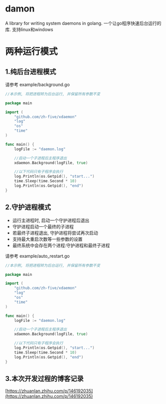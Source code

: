 # damon
A library for writing system daemons in golang.
一个让go程序快速后台运行的库.
支持linux和windows

# 两种运行模式
## 1.纯后台进程模式
请参考 example/background.go
```go
//本示例, 将把进程转为后台运行, 并保留所有参数不变

package main

import (
	"github.com/zh-five/xdaemon"
	"log"
	"os"
	"time"
)

func main() {
	logFile := "daemon.log"

	//启动一个子进程后主程序退出
	xdaemon.Background(logFile, true)

	//以下代码只有子程序会执行
	log.Println(os.Getpid(), "start...")
	time.Sleep(time.Second * 10)
	log.Println(os.Getpid(), "end")
}
```
## 2.守护进程模式
- 运行主进程时, 启动一个守护进程后退出
- 守护进程启动一个最终的子进程
- 若最终子进程退出, 守护进程将尝试再次启动
- 支持最大重启次数等一些参数的设置
- 最终系统中会存在两个进程:守护进程和最终子进程

请参考 example/auto_restart.go
```go
//本示例, 将把进程转为后台运行, 并保留所有参数不变

package main

import (
	"github.com/zh-five/xdaemon"
	"log"
	"os"
	"time"
)

func main() {
	logFile := "daemon.log"

	//启动一个子进程后主程序退出
	xdaemon.Background(logFile, true)

	//以下代码只有子程序会执行
	log.Println(os.Getpid(), "start...")
	time.Sleep(time.Second * 10)
	log.Println(os.Getpid(), "end")
}

```

## 3.本次开发过程的博客记录
[https://zhuanlan.zhihu.com/p/146192035](https://zhuanlan.zhihu.com/p/146192035)